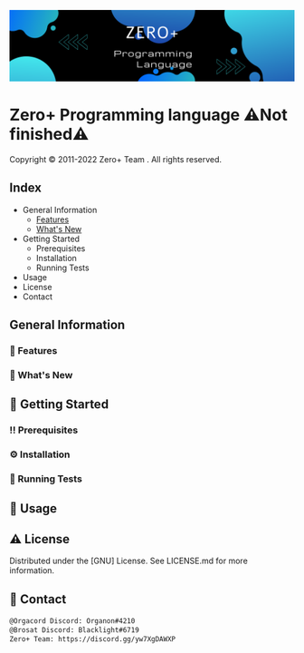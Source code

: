 ![Screenshot](screenshot.png)
# **Zero+ Programming language** ⚠️Not finished⚠️
Copyright © 2011-2022 Zero+ Team . All rights reserved.

## Index
- General Information
  - [Features](#dart-features)
  - [What's New](#star2-What's-new)
- Getting Started
  - Prerequisites
  - Installation
  - Running Tests
- Usage
- License
- Contact

## General Information

### 🎯 Features

### 🌟 What's New

## 🧰 Getting Started

### ‼️ Prerequisites

### ⚙️ Installation

### 🧪 Running Tests

## 👀 Usage

## ⚠️ License
Distributed under the [GNU] License. See LICENSE.md for more information.

## 🤝 Contact
```
@Orgacord Discord: Organon#4210
@Brosat Discord: Blacklight#6719
Zero+ Team: https://discord.gg/yw7XgDAWXP
```
